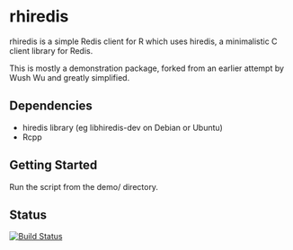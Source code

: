 rhiredis
========

rhiredis is a simple Redis client for R which uses hiredis, a minimalistic C
client library for Redis.

This is mostly a demonstration package, forked from an earlier attempt by
Wush Wu and greatly simplified.

## Dependencies

- hiredis library (eg libhiredis-dev on Debian or Ubuntu)
- Rcpp

## Getting Started

Run the script from the demo/ directory.

## Status

[![Build Status](https://travis-ci.org/eddelbuettel/rhiredis.png)](https://travis-ci.org/eddelbuettel/rhiredis)
